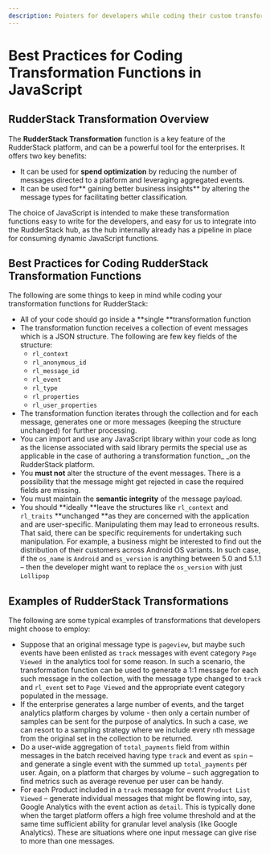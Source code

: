 ```yaml
---
description: Pointers for developers while coding their custom transformation functions
---
```


# Best Practices for Coding Transformation Functions in JavaScript

## RudderStack Transformation Overview

The **RudderStack Transformation** function is a key feature of the RudderStack platform, and can be a powerful tool for the enterprises. It offers two key benefits:

* It can be used for **spend optimization** by reducing the number of messages directed to a platform and leveraging aggregated events.
* It can be used for** gaining better business insights** by altering the message types for facilitating better classification.

The choice of JavaScript is intended to make these transformation functions easy to write for the developers, and easy for us to integrate into the RudderStack hub, as the hub internally already has a pipeline in place for consuming dynamic JavaScript functions.

## Best Practices for Coding RudderStack Transformation Functions

The following are some things to keep in mind while coding your transformation functions for RudderStack:

* All of your code should go inside a **single **transformation function
* The transformation function receives a collection of event messages which is a JSON structure. The following are few key fields of the structure:
  * `rl_context`
  * `rl_anonymous_id`
  * `rl_message_id`
  * `rl_event`
  * `rl_type`
  * `rl_properties`
  * `rl_user_properties`
* The transformation function iterates through the collection and for each message, generates one or more messages (keeping the structure unchanged) for further processing.
* You can import and use any JavaScript library within your code as long as the license associated with said library permits the special use as applicable in the case of authoring a transformation function_ _on the RudderStack platform.
* You **must not** alter the structure of the event messages. There is a possibility that the message might get rejected in case the required fields are missing.
* You must maintain the **semantic integrity** of the message payload.
* You should **ideally **leave the structures like `rl_context` and `rl_traits` **unchanged **as they are concerned with the application and are user-specific. Manipulating them may lead to erroneous results. That said, there can be specific requirements for undertaking such manipulation. For example, a business might be interested to find out the distribution of their customers across Android OS variants. In such case, if the `os_name` is `Android` and `os_version` is anything between 5.0 and 5.1.1 – then the developer might want to replace the `os_version` with just `Lollipop`

## Examples of RudderStack Transformations

The following are some typical examples of transformations that developers might choose to employ:

* Suppose that an original message type is `pageview`, but maybe such events have been enlisted as `track` messages with event category `Page Viewed `in the analytics tool for some reason. In such a scenario, the transformation function can be used to generate a 1:1 message for each such message in the collection, with the message type changed to `track` and `rl_event` set to `Page Viewed` and the appropriate event category populated in the message.
* If the enterprise generates a large number of events, and the target analytics platform charges by volume - then only a certain number of samples can be sent for the purpose of analytics. In such a case, we can resort to a sampling strategy where we include every `n`th message from the original set in the collection to be returned.
* Do a user-wide aggregation of `total_payments` field from within messages in the batch received having type `track` and event as `spin` – and generate a single event with the summed up `total_payments` per user. Again, on a platform that charges by volume – such aggregation to find metrics such as average revenue per user can be handy.
* For each Product included in a `track` message for event `Product List Viewed` – generate individual messages that might be flowing into, say, Google Analytics with the event action as `detail`. This is typically done when the target platform offers a high free volume threshold and at the same time sufficient ability for granular level analysis (like Google Analytics). These are situations where one input message can give rise to more than one messages.
